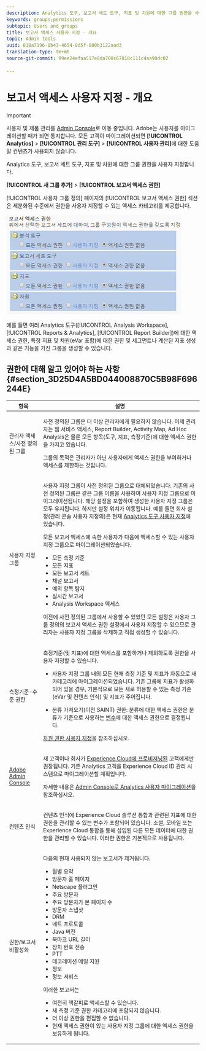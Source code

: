 ```yaml
---
description: Analytics 도구, 보고서 세트 도구, 지표 및 차원에 대한 그룹 권한을 사용자 지정합니다.
keywords: groups;permissions
subtopic: Users and groups
title: 보고서 액세스 사용자 지정 - 개요
topic: Admin tools
uuid: 818a7196-8b43-4654-8d5f-800b3122aad3
translation-type: tm+mt
source-git-commit: 99ee24efaa517e8da700c67818c111c4aa90dc02

---
```



# 보고서 액세스 사용자 지정 - 개요

>[!IMPORTANT]
>
>사용자 및 제품 관리를 [Admin Console](https://helpx.adobe.com/enterprise/using/admin-console.html)로 이동 중입니다. Adobe는 사용자를 마이그레이션할 때가 되면 통지합니다. 모든 고객이 마이그레이션되면 **[!UICONTROL Analytics]** &gt; **[!UICONTROL 관리 도구]** &gt; **[!UICONTROL 사용자 관리]**&#x200B;에 대한 도움말 컨텐츠가 사용되지 않습니다.

Analytics 도구, 보고서 세트 도구, 지표 및 차원에 대한 그룹 권한을 사용자 지정합니다.

**[!UICONTROL 새 그룹 추가]** &gt; **[!UICONTROL 보고서 액세스 권한]**

[!UICONTROL 사용자 그룹 정의] 페이지의 [!UICONTROL 보고서 액세스 권한] 섹션은 세분화된 수준에서 권한을 사용자 지정할 수 있는 액세스 카테고리를 제공합니다.

![](assets/report-access.png)

예를 들면 여러 Analytics 도구([!UICONTROL Analysis Workspace], [!UICONTROL Reports &amp; Analytics], [!UICONTROL Report Builder])에 대한 액세스 권한, 특정 지표 및 차원(eVar 포함)에 대한 권한 및 세그먼트나 계산된 지표 생성과 같은 기능을 가진 그룹을 생성할 수 있습니다.

## 권한에 대해 알고 있어야 하는 사항 {#section_3D25D4A5BD044008870C5B98F696244E}

<table id="table_DB7806E05E2040EC9A4CB7C3596879EC"> 
 <thead> 
  <tr> 
   <th colname="col1" class="entry"> 항목 </th> 
   <th colname="col2" class="entry"> 설명 </th> 
  </tr> 
 </thead>
 <tbody> 
  <tr> 
   <td colname="col1"> <p>관리자 액세스/사전 정의된 그룹 </p> </td> 
   <td colname="col2"> <p> 사전 정의된 그룹은 더 이상 관리자에게 필요하지 않습니다. 이제 관리자는 웹 서비스 액세스, Report Builder, Activity Map, Ad Hoc Analysis은 물론 모든 항목(도구, 지표, 측정기준)에 대한 액세스 권한을 가지고 있습니다. </p> <p>그룹의 목적은 관리자가 아닌 사용자에게 액세스 권한을 부여하거나 액세스를 제한하는 것입니다. </p> </td> 
  </tr> 
  <tr> 
   <td colname="col1"> <p>사용자 지정 그룹 </p> </td> 
   <td colname="col2"> <p> 사용자 지정 그룹이 사전 정의된 그룹으로 대체되었습니다. 기존의 사전 정의된 그룹은 같은 그룹 이름을 사용하여 사용자 지정 그룹으로 마이그레이션됩니다. 해당 설정을 포함하여 생성한 사용자 지정 그룹은 모두 유지됩니다. 하지만 설정 위치가 이동됩니다. 예를 들면 회사 설정(관리 콘솔 사용자 지정의)은 현재 <a href="/help/admin/user-management2/c-customize-report-access/groups-analytics-tools.md"> Analytics 도구 사용자 지정</a>에 있습니다. </p> <p> <span class="term"> 모든 보고서 액세스</span>에 속한 사용자가 다음에 액세스할 수 있는 사용자 지정 그룹으로 마이그레이션되었습니다. </p> 
    <ul id="ul_7E1B443DEEF7452E85FEB30CA0BBC8BE"> 
     <li id="li_A510C2A4129340E0AB08EEBDBE4AEAD9">모든 측정 기준 </li> 
     <li id="li_8BA1D7A2527C4F10AC93108B9E87F418">모든 지표 </li> 
     <li id="li_265830A2C6B94AF28720DA99980EAA51">모든 보고서 세트 </li> 
     <li id="li_685B99DEAB814D7B9C11B14AA4CB8CD4">채널 보고서 </li> 
     <li id="li_B35420302AAB42509BD6AF0FA6349BF8">예외 항목 탐지 </li> 
     <li id="li_3787E4696C454D3ABD1D75F6C282A9A2">실시간 보고서 </li> 
     <li id="li_3797DF9C40D1426588819116362962F5">Analysis Workspace 액세스 </li> 
    </ul> <p>이전에 사전 정의된 그룹에서 사용할 수 있었던 모든 설정은 사용자 그룹 정의<span class="wintitle">의 </span>보고서 액세스 권한</a> 설정에서 사용자 지정할 수 있으므로 관리자는 사용자 지정 그룹을 삭제하고 직접 생성할 수 있습니다. </p> </td> 
  </tr> 
  <tr> 
   <td colname="col1"> <p>측정기준-수준 권한 </p> </td> 
   <td colname="col2"> <p>측정기준(및 지표)에 대한 액세스를 포함하거나 제외하도록 권한을 사용자 지정할 수 있습니다. </p> 
    <ul id="ul_DA5A54223673474E9151AF979DA50659"> 
     <li id="li_C3E82F7BC07A4F2F83A85D3D511292CC"> <p>사용자 지정 그룹 내의 모든 현재 측정 기준 및 지표가 자동으로 새 카테고리에 마이그레이션되었습니다. 기존 그룹에 지표가 활성화되어 있을 경우, 기본적으로 모든 새로 허용할 수 있는 측정 기준(eVar 및 컨텐츠 인식) 및 지표가 주어집니다. </p> </li> 
     <li id="li_CC56F9181CC14AB59318628E72F2E8C9"> 분류 가져오기(이전 SAINT) 권한: 분류에 대한 액세스 권한은 분류가 기준으로 사용하는 <a href="https://marketing.adobe.com/resources/help/en_US/reference/c_classifications.html">변수</a>에 대한 액세스 권한으로 결정됩니다.  </li> 
    </ul> <p><a href="/help/admin/user-management2/c-customize-report-access/groups-dimensions.md"> 차원 권한 사용자 지정</a>을 참조하십시오. </p> </td> 
  </tr> 
  <tr> 
   <td colname="col1"> <p><a href="https://helpx.adobe.com/enterprise/using/admin-console.html"> Adobe Admin Console</a> </p> </td> 
   <td colname="col2"> <p>새 고객이나 회사가 <a href="https://marketing.adobe.com/resources/help/en_US/mcloud/core_services.html">Experience Cloud에 프로비저닝된</a> 고객에게만 권장됩니다. 기존 <span class="keyword">Analytics</span> 고객을 <span class="keyword">Experience Cloud</span> ID 관리 시스템으로 마이그레이션할 계획입니다. </p> <p>자세한 내용은 <a href="https://marketing.adobe.com/resources/help/en_US/experience-cloud/admin-console/analytics-migration/"> Admin Console로 Analytics 사용자 마이그레이션</a>을 참조하십시오. </p> </td> 
  </tr> 
  <tr> 
   <td colname="col1"> <p>컨텐츠 인식 </p> </td> 
   <td colname="col2"> <p>컨텐츠 인식에 Experience Cloud 솔루션 통합과 관련된 지표에 대한 권한을 관리할 수 있는 변수가 포함되어 있습니다. <span class="keyword">소셜</span>, <span class="keyword">모바일</span> 또는 <span class="keyword">Experience Cloud</span> 통합을 통해 삽입된 다른 모든 데이터에 대한 권한을 관리할 수 있습니다. 이러한 권한은 기본적으로 사용됩니다. </p> </td> 
  </tr> 
  <tr> 
   <td colname="col1"> <p>권한/보고서 비활성화 </p> </td> 
   <td colname="col2"> <p>다음의 현재 사용되지 않는 보고서가 제거됩니다. </p> 
    <ul id="ul_C0415CFF0562472297272EC58ECC0774"> 
     <li id="li_62B1CE33B1454987B878B321EB40D62E">월별 요약 </li> 
     <li id="li_71CD776D212540A18F9B083D2E11A296">방문자 홈 페이지 </li> 
     <li id="li_406200AD68C74D11B5F53988A4E76A68">Netscape 플러그인 </li> 
     <li id="li_A124637D69C94C78921C8B028D890541">주요 방문자 </li> 
     <li id="li_5C26FF95371B4F3080FF75C7F8DE0F72">주요 방문자가 본 페이지 수 </li> 
     <li id="li_E7E262BD0CF64E16B838F995F6A13B8A">방문자 스냅샷 </li> 
     <li id="li_0EDC74625C0D4B1A992FCA49B648E4C0">DRM </li> 
     <li id="li_ACC92E6EA188409486E7C943F26B9DAC">네트 프로토콜 </li> 
     <li id="li_6E18C4D12377416A8124BBD13164B03A">Java 버전 </li> 
     <li id="li_1599265E59EF4F34BB406356410C9E68">북마크 URL 길이 </li> 
     <li id="li_3035442010984C409089B21E03DB7BCC">장치 번호 전송 </li> 
     <li id="li_6B2163ED8FC84EBF933D97A504B4D527">PTT </li> 
     <li id="li_0EB8A4A7619B45DF87109B183A7C69C8">데코레이션 메일 지원 </li> 
     <li id="li_989FAC662F7344E6BDDC517B79D4581E">정보 </li> 
     <li id="li_F1FB7F8E415443F3B63F6D11D59A04AB">정보 서비스 </li> 
    </ul> <p>이러한 보고서는 </p> 
    <ul id="ul_F71505C59F734EA9B541BF8AB9F9388F"> 
     <li id="li_7D461907B895447280E69CF1520DF47C">여전히 책갈피로 액세스할 수 있습니다. </li> 
     <li id="li_27BA2DD6BA4C446FBAA06B6C76CD171F">새 측정 기준 권한 카테고리에 포함되지 않습니다. </li> 
     <li id="li_504E9D8421714406A0F37DEF1E10E34B">더 이상 권한을 편집할 수 없습니다. </li> 
     <li id="li_0022E8DCA07344C793847E8282EFBEEF">현재 액세스 권한이 있는 사용자 지정 그룹에 대한 액세스 권한을 보유하게 됩니다. </li> 
    </ul> </td> 
  </tr> 
 </tbody> 
</table>

